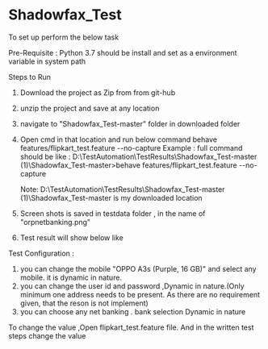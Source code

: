 # Shadowfax_Test

 To set up perform the below task

Pre-Requisite :
  Python 3.7 should be install and set as a environment variable in system path

Steps to Run

 1) Download the project as Zip from from git-hub
 2) unzip the project and save at any location
 3) navigate to "Shadowfax_Test-master" folder in downloaded folder
 4) Open cmd in that location and run below command
     behave features/flipkart_test.feature --no-capture
 Example : full command should be like :
          D:\TestAutomation\TestResults\Shadowfax_Test-master (1)\Shadowfax_Test-master>behave features/flipkart_test.feature --no-capture

    Note: D:\TestAutomation\TestResults\Shadowfax_Test-master (1)\Shadowfax_Test-master is my downloaded location
5) Screen shots is saved in testdata folder , in the name of "orpnetbanking.png"
6) Test result will show below like



Test Configuration :
1)  you can change the mobile "OPPO A3s (Purple, 16 GB)" and select any mobile. it is dynamic in nature.
2)  you can change the user id and password  ,Dynamic in nature.(Only minimum one address needs to be present. As there are no requirement given, that the reson is not implement)
3)  you can choose any net banking . bank selection Dynamic in nature

 To change the value ,Open flipkart_test.feature file. And in the written test steps change the value







